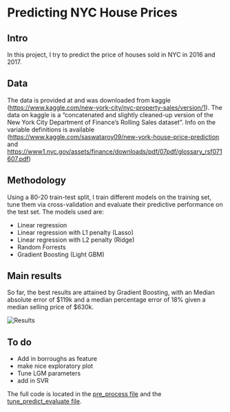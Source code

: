 # Predicting NYC House Prices

## Intro
In this project, I try to predict the price of houses sold in NYC in 2016 and 2017.

## Data
The data is provided at and was downloaded from kaggle (https://www.kaggle.com/new-york-city/nyc-property-sales/version/1). The data on kaggle is a “concatenated and slightly cleaned-up version of the New York City Department of Finance’s Rolling Sales dataset”. Info on the variable definitions is available (https://www.kaggle.com/saswataroy09/new-york-house-price-prediction and https://www1.nyc.gov/assets/finance/downloads/pdf/07pdf/glossary_rsf071607.pdf)

## Methodology
Using a 80-20 train-test split, I train different models on the training set, tune them via cross-validation and evaluate their predictive performance on the test set. The models used are:

* Linear regression
* Linear regression with L1 penalty (Lasso)
* Linear regression with L2 penalty (Ridge)
* Random Forrests
* Gradient Boosting (Light GBM)

## Main results
So far, the best results are attained by Gradient Boosting, with an Median absolute error of $119k and a median percentage error of 18% given a median selling price of $630k.

![Results](/figures/model_performance_lgbm_zoom.png)

## To do

* Add in borroughs as feature
* make nice exploratory plot
* Tune LGM parameters
* add in SVR

The full code is located in the [pre_process file](pre_process.py) and the  [tune_predict_evaluate file](tune_predict_evaluate.py).

